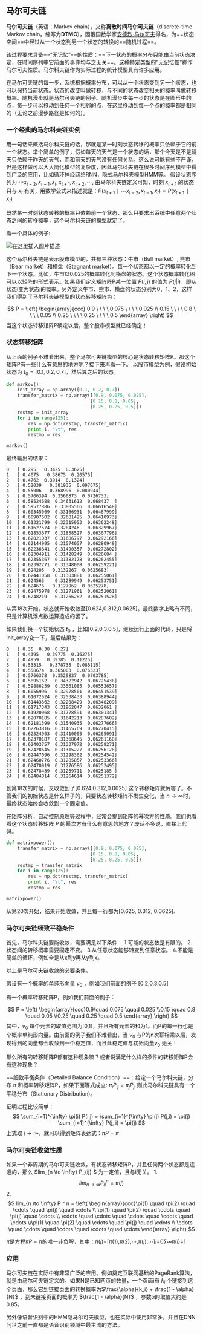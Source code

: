 ## 马尔可夫链

**马尔可夫链**（英语：Markov chain），又称**离散时间马尔可夫链**（discrete-time Markov chain，缩写为**DTMC**），因俄国数学家[安德烈·马尔可夫](https://zh.wikipedia.org/wiki/马尔可夫)得名，为==状态空间==中经过从一个状态到另一个状态的转换的==随机过程==。

该过程要求具备==“无记忆”==的性质：==下一状态的概率分布只能由当前状态决定，在时间序列中它前面的事件均与之无关==。这种特定类型的“无记忆性”称作马尔可夫性质。马尔科夫链作为实际过程的统计模型具有许多应用。

在马尔可夫链的每一步，系统根据概率分布，可以从一个状态变到另一个状态，也可以保持当前状态。状态的改变叫做转移，与不同的状态改变相关的概率叫做转移概率。随机漫步就是马尔可夫链的例子。随机漫步中每一步的状态是在图形中的点，每一步可以移动到任何一个相邻的点，在这里移动到每一个点的概率都是相同的（无论之前漫步路径是如何的）。

### 一个经典的马尔科夫链实例

用一句话来概括马尔科夫链的话，那就是某一时刻状态转移的概率只依赖于它的前一个状态。举个简单的例子，假如每天的天气是一个状态的话，那个今天是不是晴天只依赖于昨天的天气，而和前天的天气没有任何关系。这么说可能有些不严谨，但是这样做可以大大简化模型的复杂度，因此马尔科夫链在很多时间序列模型中得到广泛的应用，比如循环神经网络RNN，隐式马尔科夫模型HMM等。
假设状态序列为 $\cdots x_{t-2}, x_{t-1}, x_t, x_{t+1}, x_{t+2}, \cdots$, 由马尔科夫链定义可知，时刻 $x_{t+1}$ 的状态只与 $x_t$ 有关，用数学公式来描述就是：$P(x_{t+1}∣\cdots x_{t-2}, x_{t-1}, x_t)=P(x_{t+1}∣x_t)$

既然某一时刻状态转移的概率只依赖前一个状态，那么只要求出系统中任意两个状态之间的转移概率，这个马尔科夫链的模型就定了。

看一个具体的例子:

![在这里插入图片描述](https://img-blog.csdn.net/20180922225436641?watermark/2/text/aHR0cHM6Ly9ibG9nLmNzZG4ubmV0L2JpdGNhcm1hbmxlZQ==/font/5a6L5L2T/fontsize/400/fill/I0JBQkFCMA==/dissolve/70)

这个马尔科夫链是表示股市模型的，共有三种状态：牛市（Bull market）, 熊市（Bear market）和横盘（Stagnant market）。每一个状态都以一定的概率转化到下一个状态。比如，牛市以0.025的概率转化到横盘的状态。这个状态概率转化图可以以矩阵的形式表示。如果我们定义矩阵阵P某一位置 $P(i, j)$ 的值为 $P(j|i)$，即从状态i变为状态j的概率。另外定义牛市、熊市、横盘的状态分别为0、1、2，这样我们得到了马尔科夫链模型的状态转移矩阵为：

$$
P = \left( \begin{array}{ccc}
0.9 \ \ \ \  0.075 \ \ \ \  0.025 \\
0.15 \ \ \ \  0.8 \ \ \ \  0.05 \\
0.25 \ \ \ \  0.25 \ \ \ \  0.5 
\end{array} \right)
$$
当这个状态转移矩阵P确定以后，整个股市模型就已经确定！

### 状态转移矩阵

从上面的例子不难看出来，整个马尔可夫链模型的核心是状态转移矩阵P。那这个矩阵P有一些什么有意思的地方呢？接下来再看一下。
以股市模型为例，假设初始状态为 $t_0 = [0.1, 0.2, 0.7]$，然后算之后的状态。

```python
def markov():
    init_array = np.array([0.1, 0.2, 0.7])
    transfer_matrix = np.array([[0.9, 0.075, 0.025],
                               [0.15, 0.8, 0.05],
                               [0.25, 0.25, 0.5]])
    restmp = init_array
    for i in range(25):
        res = np.dot(restmp, transfer_matrix)
        print i, "\t", res
        restmp = res

markov() 
```

最终输出的结果：

```
0 	[ 0.295   0.3425  0.3625]
1 	[ 0.4075   0.38675  0.20575]
2 	[ 0.4762  0.3914  0.1324]
3 	[ 0.52039   0.381935  0.097675]
4 	[ 0.55006   0.368996  0.080944]
5 	[ 0.5706394  0.3566873  0.0726733]
6 	[ 0.58524688  0.34631612  0.068437  ]
7 	[ 0.59577886  0.33805566  0.06616548]
8 	[ 0.60345069  0.33166931  0.06487999]
9 	[ 0.60907602  0.32681425  0.06410973]
10 	[ 0.61321799  0.32315953  0.06362248]
11 	[ 0.61627574  0.3204246   0.06329967]
12 	[ 0.61853677  0.31838527  0.06307796]
13 	[ 0.62021037  0.31686797  0.06292166]
14 	[ 0.62144995  0.31574057  0.06280949]
15 	[ 0.62236841  0.31490357  0.06272802]
16 	[ 0.62304911  0.31428249  0.0626684 ]
17 	[ 0.62355367  0.31382178  0.06262455]
18 	[ 0.62392771  0.31348008  0.06259221]
19 	[ 0.624205   0.3132267  0.0625683]
20 	[ 0.62441058  0.31303881  0.06255061]
21 	[ 0.624563    0.31289949  0.06253751]
22 	[ 0.624676   0.3127962  0.0625278]
23 	[ 0.62475978  0.31271961  0.06252061]
24 	[ 0.6248219   0.31266282  0.06251528]  
```

从第18次开始，状态就开始收敛至[0.624,0.312,0.0625]。最终数字上略有不同，只是计算机浮点数运算造成的罢了。

如果我们换一个初始状态 $t_0$ ，比如[0.2,0.3.0.5]，继续运行上面的代码，只是将init_array变一下，最后结果为：

```
0 	[ 0.35  0.38  0.27]
1 	[ 0.4395   0.39775  0.16275]
2 	[ 0.4959   0.39185  0.11225]
3 	[ 0.53315   0.378735  0.088115]
4 	[ 0.558674  0.365003  0.076323]
5 	[ 0.5766378  0.3529837  0.0703785]
6 	[ 0.5895162   0.34322942  0.06725438]
7 	[ 0.59886259  0.33561085  0.06552657]
8 	[ 0.6056996   0.32978501  0.06451539]
9 	[ 0.61072624  0.32538433  0.06388944]
10 	[ 0.61443362  0.32208429  0.06348209]
11 	[ 0.61717343  0.31962047  0.0632061 ]
12 	[ 0.61920068  0.31778591  0.06301341]
13 	[ 0.62070185  0.31642213  0.06287602]
14 	[ 0.62181399  0.31540935  0.06277666]
15 	[ 0.62263816  0.31465769  0.06270415]
16 	[ 0.62324903  0.31410005  0.06265091]
17 	[ 0.62370187  0.31368645  0.06261168]
18 	[ 0.62403757  0.31337972  0.06258271]
19 	[ 0.62428645  0.31315227  0.06256128]
20 	[ 0.62447096  0.31298362  0.06254542]
21 	[ 0.62460776  0.31285857  0.06253366]
22 	[ 0.62470919  0.31276586  0.06252495]
23 	[ 0.62478439  0.31269711  0.0625185 ]
24 	[ 0.62484014  0.31264614  0.06251372] 
```

到第18次的时候，又收敛到了[0.624,0.312,0.0625]
这个转移矩阵就厉害了。不管我们的初始状态是什么样子的，只要状态转移矩阵不发生变化，当 $n \to \infty$时，最终状态始终会收敛到一个固定值。

在矩阵分析，自动控制原理等过程中，经常会提到矩阵的幂次方的性质。我们也看看这个状态转移矩阵 $P$ 的幂次方有什么有意思的地方？废话不多说，直接上代码。

```python
def matrixpower():
    transfer_matrix = np.array([[0.9, 0.075, 0.025],
                               [0.15, 0.8, 0.05],
                               [0.25, 0.25, 0.5]])
    restmp = transfer_matrix
    for i in range(25):
        res = np.dot(restmp, transfer_matrix)
        print i, "\t", res
        restmp = res

matrixpower() 
```

从第20次开始，结果开始收敛，并且每一行都为[0.625, 0.312, 0.0625].

### 马尔可夫链细致平稳条件

首先，马尔科夫链要能收敛，需要满足以下条件：
1.可能的状态数是有限的。
2.状态间的转移概率需要固定不变。
3.从任意状态能够转变到任意状态。
4.不能是简单的循环，例如全是从x到y再从y到x。

以上是马尔可夫链收敛的必要条件。

假设有一个概率的单纯形向量 $v_0$ ，例如我们前面的例子 [0.2,0.3.0.5]

有一个概率转移矩阵P，例如我们前面的例子：


$$
P = \left( \begin{array}{ccc}0.9\quad 0.075 \quad 0.025 \\0.15 \quad 0.8 \quad 0.05 \\0.25 \quad 0.25 \quad 0.5 \end{array} \right)
$$
其中，$v_0$ 每个元素的取值范围为[0,1]，并且所有元素的和为1。而P的每一行也是个概率单纯形向量。由前面的例子我们不难看出，当 $v_0$ 与P的n次幂相乘以后，发现得到的向量都会收敛到一个稳定值，而且此稳定值与初始向量$v_0$ 无关！

那么所有的转移矩阵P都有这种现象嘛？或者说满足什么样的条件的转移矩阵P会有这种现象？

==细致平衡条件（Detailed Balance Condition）==：给定一个马尔科夫链，分布 $\pi$ 和概率转移矩阵P，如果下面等式成立:  $\pi_i P_{ij} = \pi_j P_{ji}$ 则此马尔科夫链具有一个平稳分布（Stationary Distribution)。

证明过程比较简单：
$$
\sum_{i=1}^{\infty} \pi(i) P(i,j) = \sum_{i=1}^{\infty} \pi(j) P(j,i) = \pi(j) \sum_{i=1}^{\infty} P(j, i) = \pi(j)
$$
上式取 $j \to \infty$，就可以得到矩阵表达式：$\pi P = \pi$

### 马尔可夫链收敛性质

如果一个非周期的马尔可夫链收敛，有状态转移矩阵P，并且任何两个状态都是连通的，那么 $lim_{n \to \infty} P_{ij} $ 
为一定值，且与i无关。
1.
$$
lim_{n \to \infty} P_{ij} ^ n = \pi (j)
$$
2.
$$
lim_{n \to \infty} P ^ n = \left( \begin{array}{ccc}\pi(1) \quad \pi(2) \quad \cdots \quad \pi(j) \quad \cdots \\ \pi(1) \quad \pi(2) \quad \cdots \quad \pi(j) \quad \cdots \\ \cdots \quad \cdots \quad \cdots \quad \cdots \quad \cdots \\\pi(1) \quad \pi(2) \quad \cdots \quad \pi(j) \quad \cdots \\ \cdots \quad \cdots \quad \cdots \quad \cdots \quad \cdots \end{array} \right)
$$


$\pi$是方程$\pi P = \pi$的唯一非负解，其中：*π*(*j*)=[*π*(1),*π*(2),⋯,*π*(*j*),⋯]*i*=0∑∞*π*(*i*)=1

### 应用

马尔可夫链在实际中有非常广泛的应用。例如奠定互联网基础的PageRank算法，就是由马尔可夫链定义的。如果N是已知网页的数量，一个页面i有 $k_i$ 个链接到这个页面，那么它到链接页面的转换概率为$\frac{\alpha}{k_i} + \frac{1 - \alpha}{N}$  ，到未链接页面的概率为 $\frac{1 - \alpha}{N}$  ，参数$\alpha$的取值大约是0.85。

另外像语音识别中的HMM隐马尔可夫模型，也在实际中使用非常多，并且在DNN问世之前一直都是语音识别领域中最主流的方法。